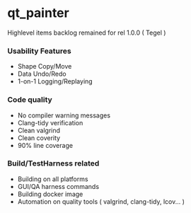 # qt_painter
Highlevel items backlog remained for rel 1.0.0 ( Tegel )
 
### Usability Features
* Shape Copy/Move
* Data Undo/Redo
* 1-on-1 Logging/Replaying

### Code quality
* No compiler warning messages
* Clang-tidy verification
* Clean valgrind
* Clean coverity
* 90% line coverage

### Build/TestHarness related 
* Building on all platforms
* GUI/QA harness commands
* Building docker image 
* Automation on quality tools ( valgrind, clang-tidy, lcov... )

